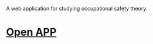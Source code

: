 A web application for studying occupational safety theory.   

# [Open APP](https://yourunb.github.io/OT/)